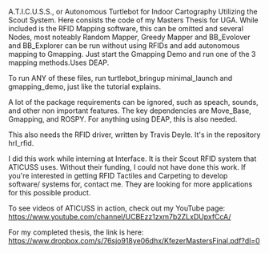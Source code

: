 A.T.I.C.U.S.S., or Autonomous Turtlebot for Indoor Cartography Utilizing the Scout System. Here consists the code of my Masters Thesis for UGA. While included is the RFID Mapping software, this can be omitted and several Nodes, most noteably Random Mapper, Greedy Mapper and BB\_Evolover and BB\_Explorer can be run without using RFIDs and add autonomous mapping to Gmapping. Just start the Gmapping Demo and run one of the 3 mapping methods.Uses DEAP.


To run ANY of these files, run turtlebot\_bringup minimal\_launch and gmapping\_demo, just like the tutorial explains.

A lot of the package requirements can be ignored, such as speach, sounds, and other non important features. The key dependencies are Move\_Base, Gmapping, and ROSPY. For anything using DEAP, this is also needed.

This also needs the RFID driver, written by Travis Deyle. It's in the repository hrl\_rfid.





I did this work while interning at Interface. It is their Scout RFID system that ATICUSS uses. Without their funding, I could not have done this work. If you're interested in getting RFID Tactiles and Carpeting to develop software/ systems for, contact me. They are looking for more applications for this possible product.


To see videos of ATICUSS in action, check out my YouTube page: https://www.youtube.com/channel/UCBEzz1zxm7b2ZLxDUpxfCcA/

For my completed thesis, the link is here:
https://www.dropbox.com/s/76sjo918ye06dhx/KfezerMastersFinal.pdf?dl=0